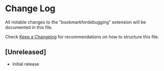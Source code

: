 # Change Log

All notable changes to the "bookmarkfordebugging" extension will be documented in this file.

Check [Keep a Changelog](http://keepachangelog.com/) for recommendations on how to structure this file.

## [Unreleased]

- Initial release